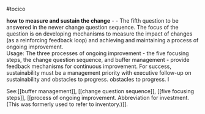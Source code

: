 #tocico

<b>how to measure and sustain the change</b> -  - The fifth question to be answered in the newer change question sequence.  The focus of the question is on developing mechanisms to measure the impact of changes (as a reinforcing feedback loop) and achieving and maintaining a process of ongoing improvement.  
Usage: The three processes of ongoing improvement - the five focusing steps, the change question sequence, and buffer management - provide feedback mechanisms for continuous improvement.  For success, sustainability must be a management priority with executive follow-up on sustainability and obstacles to progress. obstacles to progress. I



See:[[buffer management]], [[change question sequence]], [[five focusing steps]], [[process of ongoing improvement.     Abbreviation for investment. (This was formerly used to refer to inventory.)]].
